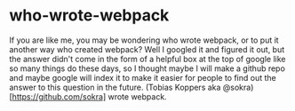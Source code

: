 # who-wrote-webpack
If you are like me, you may be wondering who wrote webpack, or to put it another way who created webpack? Well I googled it and figured it out, but the answer didn't come in the form of a helpful box at the top of google like so many things do these days, so I thought maybe I will make a github repo and maybe google will index it to make it easier for people to find out the answer to this question in the future. (Tobias Koppers aka @sokra)[https://github.com/sokra] wrote webpack.
